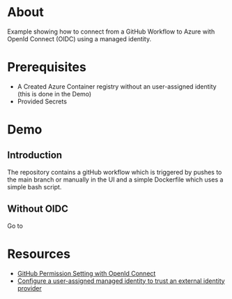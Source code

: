 # About
Example showing how to connect from a GitHub Workflow to Azure with OpenId Connect (OIDC) using a managed identity. 


# Prerequisites

- A Created Azure Container registry without an user-assigned identity (this is done in the Demo)
- Provided Secrets

# Demo
## Introduction

The repository contains a gitHub workflow which is triggered by pushes to the main branch or manually in the UI and a simple Dockerfile which uses a simple bash script. 

## Without OIDC
Go to 




# Resources
- [GitHub Permission Setting with OpenId Connect](https://docs.github.com/en/actions/deployment/security-hardening-your-deployments/configuring-openid-connect-in-azure#adding-permissions-settings)
- [Configure a user-assigned managed identity to trust an external identity provider](https://learn.microsoft.com/en-us/entra/workload-id/workload-identity-federation-create-trust-user-assigned-managed-identity?pivots=identity-wif-mi-methods-azp)